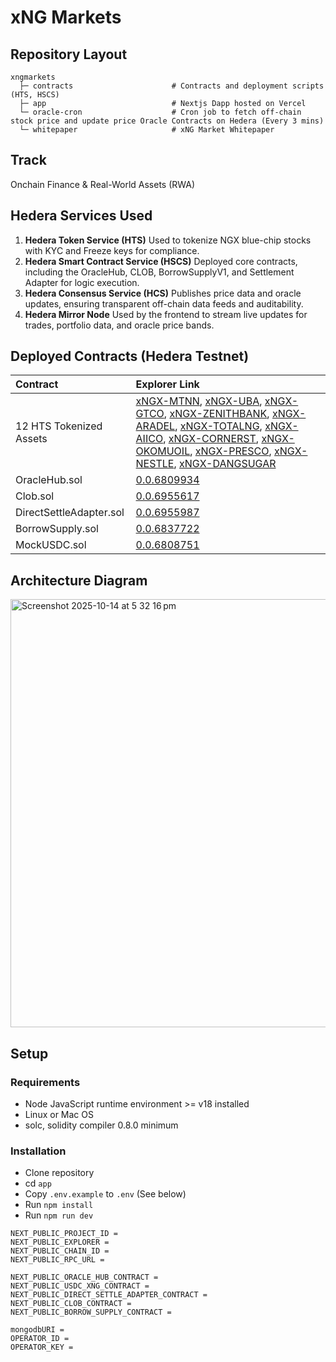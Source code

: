 # xNG Markets

## Repository Layout

```
xngmarkets
  ├─ contracts                      # Contracts and deployment scripts (HTS, HSCS)
  ├─ app                            # Nextjs Dapp hosted on Vercel
  └─ oracle-cron                    # Cron job to fetch off-chain stock price and update price Oracle Contracts on Hedera (Every 3 mins)
  └─ whitepaper                     # xNG Market Whitepaper
```

## Track

Onchain Finance & Real-World Assets (RWA)

## Hedera Services Used

1. **Hedera Token Service (HTS)**
Used to tokenize NGX blue-chip stocks with KYC and Freeze keys for compliance.
2. **Hedera Smart Contract Service (HSCS)**
Deployed core contracts, including the OracleHub, CLOB, BorrowSupplyV1, and Settlement Adapter for logic execution.
3. **Hedera Consensus Service (HCS)**
Publishes price data and oracle updates, ensuring transparent off-chain data feeds and auditability.
4. **Hedera Mirror Node**
Used by the frontend to stream live updates for trades, portfolio data, and oracle price bands.

## Deployed Contracts (Hedera Testnet)

| Contract                | Explorer Link                                                                                                                                                                                                                                                                                                                                                                                                                                                                                                                                                                                                                                                                                                                                                              |
| :---------------------- | :------------------------------------------------------------------------------------------------------------------------------------------------------------------------------------------------------------------------------------------------------------------------------------------------------------------------------------------------------------------------------------------------------------------------------------------------------------------------------------------------------------------------------------------------------------------------------------------------------------------------------------------------------------------------------------------------------------------------------------------------------------------------- |
| 12 HTS Tokenized Assets | [xNGX-MTNN](https://hashscan.io/testnet/token/0.0.6807185), [xNGX-UBA](https://hashscan.io/testnet/token/0.0.6807187), [xNGX-GTCO](https://hashscan.io/testnet/token/0.0.6807188), [xNGX-ZENITHBANK](https://hashscan.io/testnet/token/0.0.6807189), [xNGX-ARADEL](https://hashscan.io/testnet/token/0.0.6807190), [xNGX-TOTALNG](https://hashscan.io/testnet/token/0.0.6807191), [xNGX-AIICO](https://hashscan.io/testnet/token/0.0.6807192), [xNGX-CORNERST](https://hashscan.io/testnet/token/0.0.6807193), [xNGX-OKOMUOIL](https://hashscan.io/testnet/token/0.0.6807194), [xNGX-PRESCO](https://hashscan.io/testnet/token/0.0.6807195), [xNGX-NESTLE](https://hashscan.io/testnet/token/0.0.6807196), [xNGX-DANGSUGAR](https://hashscan.io/testnet/token/0.0.6807197) |
| OracleHub.sol           | [0.0.6809934](https://hashscan.io/testnet/contract/0.0.6809934)                                                                                                                                                                                                                                                                                                                                                                                                                                                                                                                                                                                                                                                                                                            |
| Clob.sol                | [0.0.6955617](https://hashscan.io/testnet/contract/0.0.6955617)                                                                                                                                                                                                                                                                                                                                                                                                                                                                                                                                                                                                                                                                                                            |
| DirectSettleAdapter.sol | [0.0.6955987](https://hashscan.io/testnet/contract/0.0.6955987)                                                                                                                                                                                                                                                                                                                                                                                                                                                                                                                                                                                                                                                                                                            |
| BorrowSupply.sol        | [0.0.6837722](https://hashscan.io/testnet/contract/0.0.6837722)                                                                                                                                                                                                                                                                                                                                                                                                                                                                                                                                                                                                                                                                                                            |
| MockUSDC.sol            | [0.0.6808751](https://hashscan.io/testnet/contract/0.0.6808751)                                                                                                                                                                                                                                                                                                                                                                                                                                                                                                                                                                                                                                                                                                            |
## Architecture Diagram

<img width="1141" height="685" alt="Screenshot 2025-10-14 at 5 32 16 pm" src="https://github.com/user-attachments/assets/50ade4ce-0c73-49f9-ac15-2b6a5f76b1af" />

## Setup

### Requirements
* Node JavaScript runtime environment >= v18 installed
* Linux or Mac OS
* solc, solidity compiler 0.8.0 minimum

### Installation

* Clone repository
* cd `app`
* Copy `.env.example` to `.env` (See below)
* Run `npm install`
* Run `npm run dev`

```env
NEXT_PUBLIC_PROJECT_ID = 
NEXT_PUBLIC_EXPLORER = 
NEXT_PUBLIC_CHAIN_ID = 
NEXT_PUBLIC_RPC_URL = 

NEXT_PUBLIC_ORACLE_HUB_CONTRACT = 
NEXT_PUBLIC_USDC_XNG_CONTRACT = 
NEXT_PUBLIC_DIRECT_SETTLE_ADAPTER_CONTRACT = 
NEXT_PUBLIC_CLOB_CONTRACT = 
NEXT_PUBLIC_BORROW_SUPPLY_CONTRACT = 

mongodbURI =
OPERATOR_ID = 
OPERATOR_KEY = 
```
